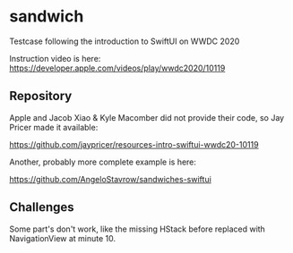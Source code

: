 # sandwich
Testcase following the introduction to SwiftUI on WWDC 2020

Instruction video is here: https://developer.apple.com/videos/play/wwdc2020/10119

## Repository

Apple and Jacob Xiao & Kyle Macomber did not provide their code, so Jay Pricer made it available:

https://github.com/jaypricer/resources-intro-swiftui-wwdc20-10119

Another, probably more complete example is here:

https://github.com/AngeloStavrow/sandwiches-swiftui

## Challenges

Some part's don't work, like the missing HStack before replaced with NavigationView at minute 10.
